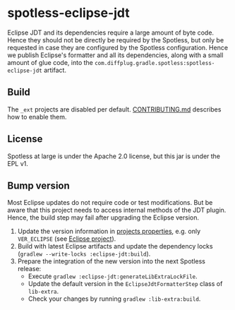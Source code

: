 # spotless-eclipse-jdt

Eclipse JDT and its dependencies require a large amount of byte code.
Hence they should not be directly be required by the Spotless, but only be requested in case
they are configured by the Spotless configuration. Hence we publish Eclipse's formatter and all its dependencies, along with a small amount of glue code, into the `com.diffplug.gradle.spotless:spotless-eclipse-jdt` artifact.

## Build

The `_ext` projects are disabled per default. [CONTRIBUTING.md](../../CONTRIBUTING.md)
describes how to enable them.

## License

Spotless at large is under the Apache 2.0 license, but this jar is under the EPL v1.

## Bump version

Most Eclipse updates do not require code or test modifications. But be aware that this project
needs to access internal methods of the JDT plugin. Hence, the build step may fail
after upgrading the Eclipse version.

1. Update the version information in [projects properties](gradle.properties), e.g. only `VER_ECLIPSE` (see [Eclipse project](https://projects.eclipse.org/projects/eclipse/governance)).
2. Build with latest Eclipse artifacts and update the dependency locks (`gradlew --write-locks :eclipse-jdt:build`).
3. Prepare the integration of the new version into the next Spotless release:
    * Execute `gradlew :eclipse-jdt:generateLibExtraLockFile`.
    * Update the default version in the `EclipseJdtFormatterStep` class of `lib-extra`.
    * Check your changes by running `gradlew :lib-extra:build`.

